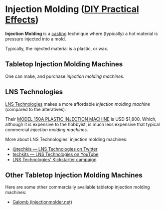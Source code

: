 # Injection Molding ([DIY Practical Effects](../../README.md))

**Injection Molding** is a [casting](../casting/README.md) technique where (typically) a hot material is pressure injected into a mold.

Typically, the injected material is a plastic, or wax.

## Tabletop Injection Molding Machines

One can make, and purchase _injection molding machines_.

## LNS Technologies

[LNS Technologies](https://www.techkits.com/) makes a more affordable _injection molding machine_ (compared to the alteratives).

Their [MODEL 150A PLASTIC INJECTION MACHINE](https://www.techkits.com/products/model-150a/) is USD $1,800.
Which, although it is expensive to the hobbyist, is much less expensive that typical commercial _injection molding machines_.

More about LNS Technologies' injection molding machines:

* [@techkis — LNS Technologies on Twitter](https://twitter.com/techkits)
* [techkits — LNS Technologies on YouTube](https://www.youtube.com/channel/UCPTqysc4ojrWqedYJ_5rKdw)
* [LNS Technologies' Kickstarter campaign](https://www.kickstarter.com/projects/210417487/bench-model-plastic-injection-machine)

## Other Tabletop Injection Molding Machines

Here are some other commercially available tabletop injection molding machines:

* [Galomb (injectionmolder.net)](https://www.injectionmolder.net/)
